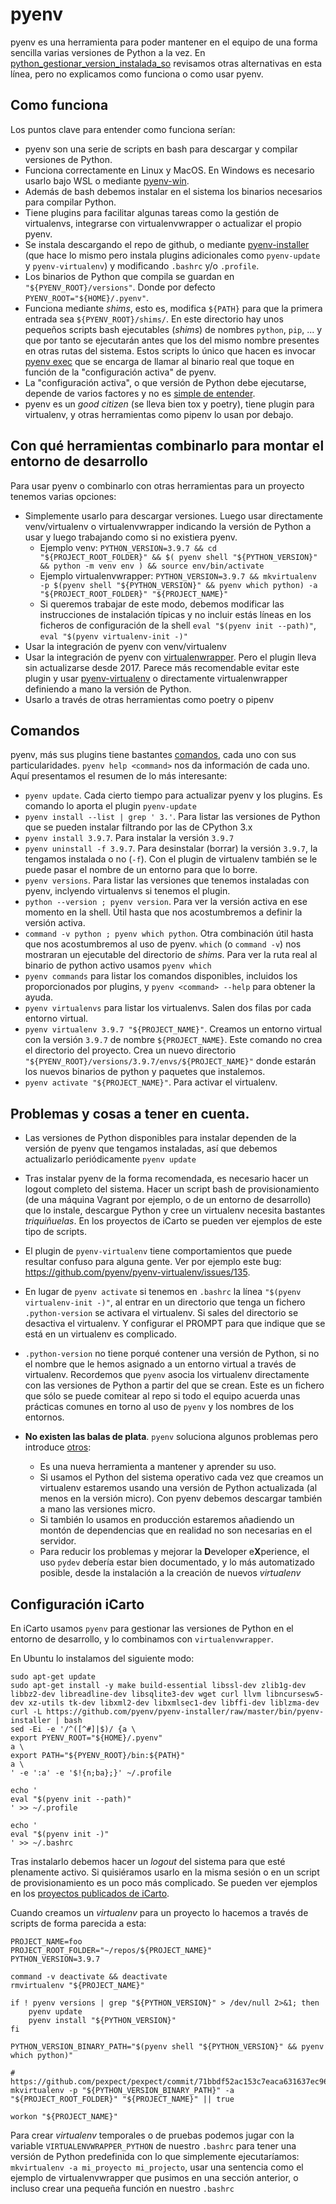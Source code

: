 # pyenv

pyenv es una herramienta para poder mantener en el equipo de una forma sencilla varias versiones de Python a la vez. En [python_gestionar_version_instalada_so](python_gestionar_version_instalada_so.md) revisamos otras alternativas en esta línea, pero no explicamos como funciona o como usar pyenv.

## Como funciona

Los puntos clave para entender como funciona serían:

-   pyenv son una serie de scripts en bash para descargar y compilar versiones de Python.
-   Funciona correctamente en Linux y MacOS. En Windows es necesario usarlo bajo WSL o mediante [pyenv-win](https://github.com/pyenv-win/pyenv-win).
-   Además de bash debemos instalar en el sistema los binarios necesarios para compilar Python.
-   Tiene plugins para facilitar algunas tareas como la gestión de virtualenvs, integrarse con virtualenvwrapper o actualizar el propio pyenv.
-   Se instala descargando el repo de github, o mediante [pyenv-installer](https://github.com/pyenv/pyenv-installer) (que hace lo mismo pero instala plugins adicionales como `pyenv-update` y `pyenv-virtualenv`) y modificando `.bashrc` y/o `.profile`.
-   Los binarios de Python que compila se guardan en `"${PYENV_ROOT}/versions"`. Donde por defecto `PYENV_ROOT="${HOME}/.pyenv"`.
-   Funciona mediante _shims_, esto es, modifica `${PATH}` para que la primera entrada sea `${PYENV_ROOT}/shims/`. En este directorio hay unos pequeños scripts bash ejecutables (_shims_) de nombres `python`, `pip`, ... y que por tanto se ejecutarán antes que los del mismo nombre presentes en otras rutas del sistema. Estos scripts lo único que hacen es invocar [pyenv exec](https://github.com/pyenv/pyenv/blob/master/libexec/pyenv-exec) que se encarga de llamar al binario real que toque en función de la "configuración activa" de pyenv.
-   La "configuración activa", o que versión de Python debe ejecutarse, depende de varios factores y no es [simple de entender](https://realpython.com/intro-to-pyenv/#specifying-your-python-version).
-   pyenv es un _good citizen_ (se lleva bien tox y poetry), tiene plugin para virtualenv, y otras herramientas como pipenv lo usan por debajo.

## Con qué herramientas combinarlo para montar el entorno de desarrollo

Para usar pyenv o combinarlo con otras herramientas para un proyecto tenemos varias opciones:

-   Simplemente usarlo para descargar versiones. Luego usar directamente venv/virtualenv o virtualenvwrapper indicando la versión de Python a usar y luego trabajando como si no existiera pyenv.
    -   Ejemplo venv: `PYTHON_VERSION=3.9.7 && cd "${PROJECT_ROOT_FOLDER}" && $( pyenv shell "${PYTHON_VERSION}" && python -m venv env ) && source env/bin/activate`
    -   Ejemplo virtualenvwrapper: `PYTHON_VERSION=3.9.7 && mkvirtualenv -p $(pyenv shell "${PYTHON_VERSION}" && pyenv which python) -a "${PROJECT_ROOT_FOLDER}" "${PROJECT_NAME}"`
    -   Si queremos trabajar de este modo, debemos modificar las instrucciones de instalación típicas y no incluir estás líneas en los ficheros de configuración de la shell `eval "$(pyenv init --path)"`, `eval "$(pyenv virtualenv-init -)"`
-   Usar la integración de pyenv con venv/virtualenv
-   Usar la integración de pyenv con [virtualenwrapper](https://github.com/pyenv/pyenv-virtualenvwrapper). Pero el plugin lleva sin actualizarse desde 2017. Parece más recomendable evitar este plugin y usar [pyenv-virtualenv](https://github.com/pyenv/pyenv-virtualenv) o directamente virtualenwrapper definiendo a mano la versión de Python.
-   Usarlo a través de otras herramientas como poetry o pipenv

## Comandos

pyenv, más sus plugins tiene bastantes [comandos](https://github.com/pyenv/pyenv/blob/master/COMMANDS.md), cada uno con sus particularidades. `pyenv help <command>` nos da información de cada uno. Aquí presentamos el resumen de lo más interesante:

-   `pyenv update`. Cada cierto tiempo para actualizar pyenv y los plugins. Es comando lo aporta el plugin `pyenv-update`
-   `pyenv install --list | grep ' 3.'`. Para listar las versiones de Python que se pueden instalar filtrando por las de CPython 3.x
-   `pyenv install 3.9.7`. Para instalar la versión `3.9.7`
-   `pyenv uninstall -f 3.9.7`. Para desinstalar (borrar) la versión `3.9.7`, la tengamos instalada o no (`-f`). Con el plugin de virtualenv también se le puede pasar el nombre de un entorno para que lo borre.
-   `pyenv versions`. Para listar las versiones que tenemos instaladas con pyenv, inclyendo virtualenvs si tenemos el plugin.
-   `python --version ; pyenv version`. Para ver la versión activa en ese momento en la shell. Útil hasta que nos acostumbremos a definir la versión activa.
-   `command -v python ; pyenv which python`. Otra combinación útil hasta que nos acostumbremos al uso de pyenv. `which` (o `command -v`) nos mostraran un ejecutable del directorio de _shims_. Para ver la ruta real al binario de python activo usamos `pyenv which`
-   `pyenv commands` para listar los comandos disponibles, incluidos los proporcionados por plugins, y `pyenv <command> --help` para obtener la ayuda.
-   `pyenv virtualenvs` para listar los virtualenvs. Salen dos filas por cada entorno virtual.
-   `pyenv virtualenv 3.9.7 "${PROJECT_NAME}"`. Creamos un entorno virtual con la versión `3.9.7` de nombre `${PROJECT_NAME}`. Este comando no crea el directorio del proyecto. Crea un nuevo directorio `"${PYENV_ROOT}/versions/3.9.7/envs/${PROJECT_NAME}"` donde estarán los nuevos binarios de python y paquetes que instalemos.
-   `pyenv activate "${PROJECT_NAME}"`. Para activar el virtualenv.

## Problemas y cosas a tener en cuenta.

-   Las versiones de Python disponibles para instalar dependen de la versión de pyenv que tengamos instaladas, así que debemos actualizarlo periódicamente `pyenv update`

-   Tras instalar pyenv de la forma recomendada, es necesario hacer un logout completo del sistema. Hacer un script bash de provisionamiento (de una máquina Vagrant por ejemplo, o de un entorno de desarrollo) que lo instale, descargue Python y cree un virtualenv necesita bastantes _triquiñuelas_. En los proyectos de iCarto se pueden ver ejemplos de este tipo de scripts.

-   El plugin de `pyenv-virtualenv` tiene comportamientos que puede resultar confuso para alguna gente. Ver por ejemplo este bug: https://github.com/pyenv/pyenv-virtualenv/issues/135.
-   En lugar de `pyenv activate` si tenemos en `.bashrc` la línea `"$(pyenv virtualenv-init -)"`, al entrar en un directorio que tenga un fichero `.python-version` se activara el virtualenv. Si sales del directorio se desactiva el virtualenv. Y configurar el PROMPT para que indique que se está en un virtualenv es complicado.

-   `.python-version` no tiene porqué contener una versión de Python, si no el nombre que le hemos asignado a un entorno virtual a través de virtualenv. Recordemos que `pyenv` asocia los virtualenv directamente con las versiones de Python a partir del que se crean. Este es un fichero que sólo se puede comitear al repo si todo el equipo acuerda unas prácticas comunes en torno al uso de `pyenv` y los nombres de los entornos.

-   **No existen las balas de plata**. `pyenv` soluciona algunos problemas pero introduce [otros](https://frostming.com/2021/01-22/introducing-pdm/):

    -   Es una nueva herramienta a mantener y aprender su uso.
    -   Si usamos el Python del sistema operativo cada vez que creamos un virtualenv estaremos usando una versión de Python actualizada (al menos en la versión micro). Con pyenv debemos descargar también a mano las versiones micro.
    -   Si también lo usamos en producción estaremos añadiendo un montón de dependencias que en realidad no son necesarias en el servidor.
    -   Para reducir los problemas y mejorar la **D**eveloper e**X**perience, el uso `pydev` debería estar bien documentado, y lo más automatizado posible, desde la instalación a la creación de nuevos _virtualenv_

## Configuración iCarto

En iCarto usamos `pyenv` para gestionar las versiones de Python en el entorno de desarrollo, y lo combinamos con `virtualenvwrapper`.

En Ubuntu lo instalamos del siguiente modo:

```shell
sudo apt-get update
sudo apt-get install -y make build-essential libssl-dev zlib1g-dev libbz2-dev libreadline-dev libsqlite3-dev wget curl llvm libncursesw5-dev xz-utils tk-dev libxml2-dev libxmlsec1-dev libffi-dev liblzma-dev
curl -L https://github.com/pyenv/pyenv-installer/raw/master/bin/pyenv-installer | bash
sed -Ei -e '/^([^#]|$)/ {a \
export PYENV_ROOT="${HOME}/.pyenv"
a \
export PATH="${PYENV_ROOT}/bin:${PATH}"
a \
' -e ':a' -e '$!{n;ba};}' ~/.profile

echo '
eval "$(pyenv init --path)"
' >> ~/.profile

echo '
eval "$(pyenv init -)"
' >> ~/.bashrc
```

Tras instalarlo debemos hacer un _logout_ del sistema para que esté plenamente activo. Si quisiéramos usarlo en la misma sesión o en un script de provisionamiento es un poco más complicado. Se pueden ver ejemplos en los [proyectos publicados de iCarto](https://gitlab.com/icarto).

Cuando creamos un _virtualenv_ para un proyecto lo hacemos a través de scripts de forma parecida a esta:

```shell
PROJECT_NAME=foo
PROJECT_ROOT_FOLDER="~/repos/${PROJECT_NAME}"
PYTHON_VERSION=3.9.7

command -v deactivate && deactivate
rmvirtualenv "${PROJECT_NAME}"

if ! pyenv versions | grep "${PYTHON_VERSION}" > /dev/null 2>&1; then
    pyenv update
    pyenv install "${PYTHON_VERSION}"
fi

PYTHON_VERSION_BINARY_PATH="$(pyenv shell "${PYTHON_VERSION}" && pyenv which python)"

# https://github.com/pexpect/pexpect/commit/71bbdf52ac153c7eaca631637ec96e63de50c2c7
mkvirtualenv -p "${PYTHON_VERSION_BINARY_PATH}" -a "${PROJECT_ROOT_FOLDER}" "${PROJECT_NAME}" || true

workon "${PROJECT_NAME}"
```

Para crear _virtualenv_ temporales o de pruebas podemos jugar con la variable `VIRTUALENVWRAPPER_PYTHON` de nuestro `.bashrc` para tener una versión de Python predefinida con lo que simplemente ejecutaríamos: `mkvirtualenv -a mi_proyecto mi_projecto`, usar una sentencia como el ejemplo de virtualenvwrapper que pusimos en una sección anterior, o incluso crear una pequeña función en nuestro `.bashrc`
